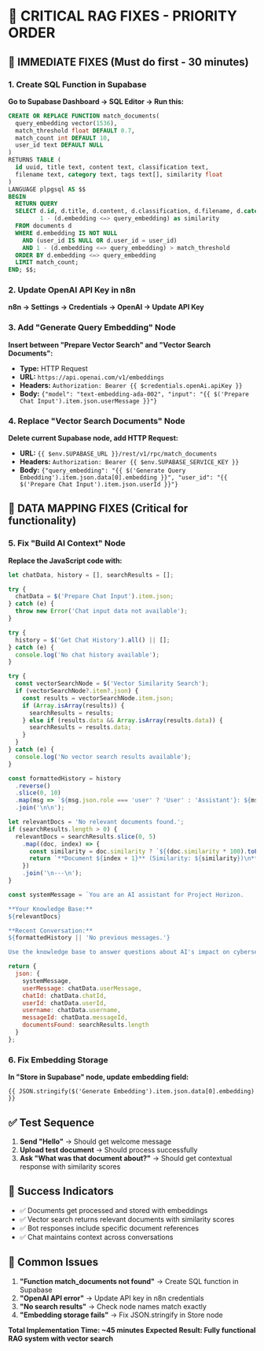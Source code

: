 # 🎯 CRITICAL RAG FIXES - PRIORITY ORDER

## 🚨 IMMEDIATE FIXES (Must do first - 30 minutes)

### 1. Create SQL Function in Supabase
**Go to Supabase Dashboard → SQL Editor → Run this:**
```sql
CREATE OR REPLACE FUNCTION match_documents(
  query_embedding vector(1536),
  match_threshold float DEFAULT 0.7,
  match_count int DEFAULT 10,
  user_id text DEFAULT NULL
)
RETURNS TABLE (
  id uuid, title text, content text, classification text,
  filename text, category text, tags text[], similarity float
)
LANGUAGE plpgsql AS $$
BEGIN
  RETURN QUERY
  SELECT d.id, d.title, d.content, d.classification, d.filename, d.category, d.tags,
         1 - (d.embedding <=> query_embedding) as similarity
  FROM documents d
  WHERE d.embedding IS NOT NULL
    AND (user_id IS NULL OR d.user_id = user_id)
    AND 1 - (d.embedding <=> query_embedding) > match_threshold
  ORDER BY d.embedding <=> query_embedding
  LIMIT match_count;
END; $$;
```

### 2. Update OpenAI API Key in n8n
**n8n → Settings → Credentials → OpenAI → Update API Key**

### 3. Add "Generate Query Embedding" Node
**Insert between "Prepare Vector Search" and "Vector Search Documents":**
- **Type:** HTTP Request
- **URL:** `https://api.openai.com/v1/embeddings`
- **Headers:** `Authorization: Bearer {{ $credentials.openAi.apiKey }}`
- **Body:** `{"model": "text-embedding-ada-002", "input": "{{ $('Prepare Chat Input').item.json.userMessage }}"}`

### 4. Replace "Vector Search Documents" Node
**Delete current Supabase node, add HTTP Request:**
- **URL:** `{{ $env.SUPABASE_URL }}/rest/v1/rpc/match_documents`
- **Headers:** `Authorization: Bearer {{ $env.SUPABASE_SERVICE_KEY }}`
- **Body:** `{"query_embedding": "{{ $('Generate Query Embedding').item.json.data[0].embedding }}", "user_id": "{{ $('Prepare Chat Input').item.json.userId }}"}`

## 🔧 DATA MAPPING FIXES (Critical for functionality)

### 5. Fix "Build AI Context" Node
**Replace the JavaScript code with:**
```javascript
let chatData, history = [], searchResults = [];

try {
  chatData = $('Prepare Chat Input').item.json;
} catch (e) {
  throw new Error('Chat input data not available');
}

try {
  history = $('Get Chat History').all() || [];
} catch (e) {
  console.log('No chat history available');
}

try {
  const vectorSearchNode = $('Vector Similarity Search');
  if (vectorSearchNode?.item?.json) {
    const results = vectorSearchNode.item.json;
    if (Array.isArray(results)) {
      searchResults = results;
    } else if (results.data && Array.isArray(results.data)) {
      searchResults = results.data;
    }
  }
} catch (e) {
  console.log('No vector search results available');
}

const formattedHistory = history
  .reverse()
  .slice(0, 10)
  .map(msg => `${msg.json.role === 'user' ? 'User' : 'Assistant'}: ${msg.json.content}`)
  .join('\n\n');

let relevantDocs = 'No relevant documents found.';
if (searchResults.length > 0) {
  relevantDocs = searchResults.slice(0, 5)
    .map((doc, index) => {
      const similarity = doc.similarity ? `${(doc.similarity * 100).toFixed(1)}%` : 'N/A';
      return `**Document ${index + 1}** (Similarity: ${similarity})\n**Title:** ${doc.title}\n**Content:** ${(doc.content || '').substring(0, 800)}...\n`;
    })
    .join('\n---\n');
}

const systemMessage = `You are an AI assistant for Project Horizon.

**Your Knowledge Base:**
${relevantDocs}

**Recent Conversation:**
${formattedHistory || 'No previous messages.'}

Use the knowledge base to answer questions about AI's impact on cybersecurity work.`;

return {
  json: {
    systemMessage,
    userMessage: chatData.userMessage,
    chatId: chatData.chatId,
    userId: chatData.userId,
    username: chatData.username,
    messageId: chatData.messageId,
    documentsFound: searchResults.length
  }
};
```

### 6. Fix Embedding Storage
**In "Store in Supabase" node, update embedding field:**
```
{{ JSON.stringify($('Generate Embedding').item.json.data[0].embedding) }}
```

## ✅ Test Sequence

1. **Send "Hello"** → Should get welcome message
2. **Upload test document** → Should process successfully  
3. **Ask "What was that document about?"** → Should get contextual response with similarity scores

## 🎯 Success Indicators

- ✅ Documents get processed and stored with embeddings
- ✅ Vector search returns relevant documents with similarity scores
- ✅ Bot responses include specific document references
- ✅ Chat maintains context across conversations

## 🚨 Common Issues

1. **"Function match_documents not found"** → Create SQL function in Supabase
2. **"OpenAI API error"** → Update API key in n8n credentials
3. **"No search results"** → Check node names match exactly
4. **"Embedding storage fails"** → Fix JSON.stringify in Store node

**Total Implementation Time: ~45 minutes**
**Expected Result: Fully functional RAG system with vector search**